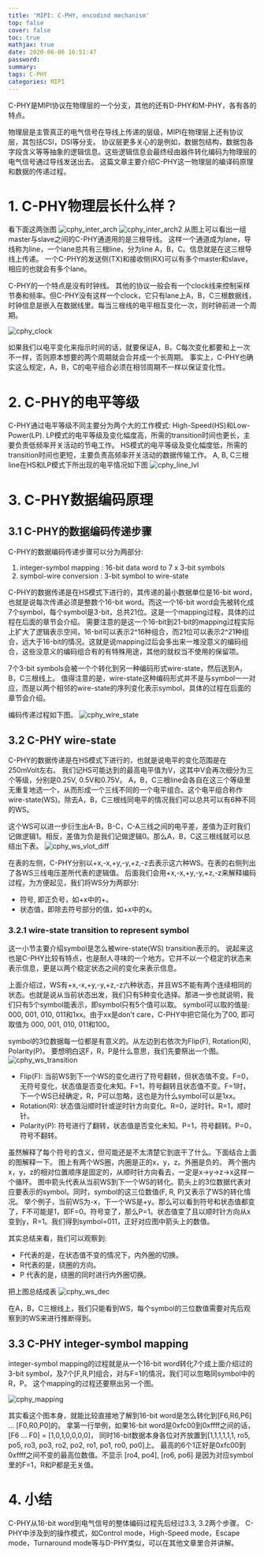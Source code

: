 ```yaml
---
title: 'MIPI: C-PHY, encodind mechanism'
top: false
cover: false
toc: true
mathjax: true
date: 2020-06-06 16:51:47
password:
summary:
tags: C-PHY
categories: MIPI
---
```


C-PHY是MIPI协议在物理层的一个分支，其他的还有D-PHY和M-PHY，各有各的特点。

<!--- more --->

物理层是主管真正的电气信号在导线上传递的层级，MIPI在物理层上还有协议层，其包括CSI，DSI等分支。
协议层更多关心的是例如，数据包结构，数据包各字段含义等等抽象的逻辑信息。这些逻辑信息会最终经由器件转化编码为物理层的电气信号通过导线发送出去。
这篇文章主要介绍C-PHY这一物理层的编译码原理和数据的传递过程。


# 1. C-PHY物理层长什么样？
看下面这两张图
![cphy_inter_arch](cphy_inter_arch.png)
![cphy_inter_arch2](cphy_inter_arch2.png)
从图上可以看出一组master与slave之间的C-PHY通道用的是三根导线。
这样一个通道成为lane，导线称为line，一个lane总共有三根line，分为line A，B，C。信息就是在这三根导线上传递。
一个C-PHY的发送侧(TX)和接收侧(RX)可以有多个master和slave，相应的也就会有多个lane。

C-PHY的一个特点是没有时钟线。
其他的协议一般会有一个clock线来控制采样节奏和频率。但C-PHY没有这样一个clock，它只有lane上A，B，C三根数据线，时钟信息是嵌入在数据线里。每当三根线的电平相互变化一次，则时钟前进一个周期。

![cphy_clock](cphy_clock.png)

如果我们以电平变化来指示时间的话，就要保证A，B，C每次变化都要和上一次不一样，否则原本想要的两个周期就会合并成一个长周期。
事实上，C-PHY也确实这么规定，A，B，C的电平组合必须在相邻周期不一样以保证变化性。


# 2. C-PHY的电平等级
C-PHY通过电平等级不同主要分为两个大的工作模式: High-Speed(HS)和Low-Power(LP).
LP模式的电平等级及变化幅度高，所需的transition时间也更长，主要负责低频率开关活动的节电工作。
HS模式的电平等级及变化幅度低，所需的transition时间也更短，主要负责高频率开关活动的数据传输工作。
A, B, C三根line在HS和LP模式下所出现的电平情况如下图
![cphy_line_lvl](cphy_line_lvl.png)




# 3. C-PHY数据编码原理

## 3.1 C-PHY的数据编码传递步骤
C-PHY的数据编码传递步骤可以分为两部分:
1. integer-symbol mapping : 16-bit data word to 7 x 3-bit symbols
2. symbol-wire conversion : 3-bit symbol to wire-state

C-PHY的数据传递是在HS模式下进行的，其传递的最小数据单位是16-bit word，也就是说每次传递必须是整数个16-bit word。而这一个16-bit word会先被转化成7个symbol，每个symbol是3-bit，总共21位。这是一个mapping过程，具体的过程在后面的章节会介绍。
需要注意的是这一个16-bit到21-bit的mapping过程实际上扩大了逻辑表示空间，16-bit可以表示2^16种组合，而21位可以表示2^21种组合，远大于16-bit的情况。这就是说mapping过后会多出来一堆没意义的编码组合，这些没意义的编码组合有的有特殊用途，其他的就权当不使用的保留项。

7个3-bit symbols会被一个个转化到另一种编码形式wire-state，然后送到A，B，C三根线上。
值得注意的是，wire-state这种编码形式并不是与symbol一一对应，而是以两个相邻的wire-state的序列变化表示symbol，具体的过程在后面的章节会介绍。

编码传递过程如下图。
![cphy_wire_state](cphy_wire_state.png)




## 3.2 C-PHY wire-state
C-PHY的数据传递是在HS模式下进行的，也就是说电平的变化范围是在250mVolt左右。
我们记HS可能达到的最高电平值为V，这其中V会再次细分为三个等级，分别是0.25V, 0.5V和0.75V。
A，B，C三根line会各自在这三个等级里无重复地选一个，从而形成一个三线不同的一个电平组合。这个电平组合称作wire-state(WS)。除去A，B，C三根线同电平的情况我们可以总共可以有6种不同的WS。

这个WS可以进一步衍生出A-B，B-C，C-A三线之间的电平差，差值为正时我们记做逻辑1。相反，差值为负是我们记做逻辑0。那么A，B，C这三根线就可以总结出下表。
![cphy_ws_vlot_diff](cphy_ws_vlot_diff.png)

在表的左侧，C-PHY分别以+x,-x,+y,-y,+z,-z去表示这六种WS。在表的右侧列出了各WS三线电压差所代表的逻辑值。
后面我们会用+x,-x,+y,-y,+z,-z来解释编码过程，为方便起见，我们将WS分为两部分:
* 符号, 即正负号，如+x中的+。
* 状态值，即除去符号部分的值，如+x中的x。


### 3.2.1 wire-state transition to represent symbol
这一小节主要介绍symbol是怎么被wire-state(WS) transition表示的。
说起来这也是C-PHY比较有特点，也是耐人寻味的一个地方。它并不以一个稳定的状态来表示信息，更是以两个稳定状态之间的变化来表示信息。

上面介绍过，WS有+x,-x,+y,-y,+z,-z六种状态，并且WS不能有两个连续相同的状态。也就是说从当前状态出发，我们只有5种变化选择。那进一步也就说明，我们只有5个symbol能表示，即symbol只有5个值可以取。
symbol可以取的值是: 000, 001, 010, 011和1xx。由于xx是don’t care，C-PHY中把它简化为了00, 即可取值为 000, 001, 010, 011和100。

symbol的3位数据每一位都是有意义的。从左边到右依次为Flip(F), Rotation(R), Polarity(P)。
要想明白这F，R，P是什么意思，我们先要祭出一个图。
![cphy_ws_transition](cphy_ws_transition.png)



* Flip(F): 当前WS到下一个WS的变化进行了符号翻转，但状态值不变。F=0，无符号变化，状态值是否变化未知。F=1，符号翻转且状态值不变。F=1时，下一个WS已经确定，R，P可以忽略，这也是为什么symbol可以是1xx。
* Rotation(R): 状态值沿顺时针或逆时针方向变化。R=0，逆时针。R=1，顺时针。
* Polarity(P): 符号进行了翻转，状态值是否变化未知。P=1，符号翻转。P=0，符号不翻转。

虽然解释了每个符号的含义，但可能还是不太清楚它到底干了什么。下面结合上面的图解释一下。
图上有两个WS圈，内圈是正的x，y，z。外圈是负的。
两个圈内x，y，z的相对位置顺序是固定的，从顺时针方向看去，一定是x->y->z->x这样一个循环。
图中箭头代表从当前WS到下一个WS的转化。箭头上的3位数据代表对应要表示的symbol。同时，symbol的这三位数值(F, R, P)又表示了WS的转化情况。
举个例子，当前WS为-x，下一个WS是+y。那么可以看到符号和状态值都变了，F不可能是1，即F=0。符号变了，那么P=1。状态值变了且以顺时针方向从x变到y，R=1。我们得到symbol=011，正好对应图中箭头上的数值。

其实总结来看，我们可以观察到:
* F代表的是，在状态值不变的情况下，内外圈的切换。
* R代表的是，绕圈的方向。
* P 代表的是，绕圈的同时进行内外圈切换。

把上图总结成表
![cphy_ws_dec](cphy_ws_dec.png)

在A，B，C三根线上，我们只能看到WS，每个symbol的三位数值需要对先后观察到的WS来进行推断得到。


## 3.3 C-PHY integer-symbol mapping
integer-symbol mapping的过程就是从一个16-bit word转化7个成上面介绍过的3-bit symbol，及7个[F,R,P]组合，对与F=1的情况，我们可以忽略同symbol中的R，P。
这个mapping的过程还要祭出另一个图。

![cphy_mapping](cphy_mapping.png)

其实看这个图本身，就能比较直接地了解到16-bit word是怎么转化到[F6,R6,P6] … [F0,R0,P0]的。
拿第一行举例，如果16-bit word是0xfc00到0xffff之间的话，[F6 … F0] = [1,0,1,0,0,0,0]，
同时16-bit数据本身各位对齐放置到[1,1,1,1,1,1, ro5, po5, ro3, po3, ro2, po2, ro1, po1, ro0, po0]上。
最高的6个1正好是0xfc00到0xffff之间不变的最高位数值。不显示 [ro4, po4], [ro6, po6] 是因为对应symbol里的F=1，R和P都是无关值。

# 4. 小结
C-PHY从16-bit word到电气信号的整体编码过程先后经过3.3, 3.2两个步骤。
C-PHY中涉及到的操作模式，如Control mode，High-Speed mode，Escape mode，Turnaround mode等与D-PHY类似，可以在其他文章里合并讲解。
